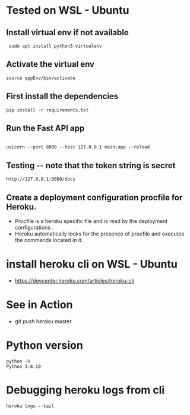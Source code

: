 # Tested on WSL - Ubuntu

## Install virtual env if not available

```
 sudo apt install python3-virtualenv
```

## Activate the virtual env
```
source appEnv/bin/activate
```


##  First install the dependencies

```
pip install -r requirements.txt
 ```

 ## Run the Fast API app

 ```

 uvicorn --port 8000 --host 127.0.0.1 main:app --reload

 ```

 ## Testing  -- note that the token string is secret
 ```
http://127.0.0.1:8000/docs 
 ```

 ## Create a deployment configuration procfile for Heroku.

 * Procfile is a heroku specific file and is read by the deployment configurations .
 * Heroku automatically looks for the presence of procfile and executes the commands located in it.


# install heroku cli on WSL - Ubuntu
* https://devcenter.heroku.com/articles/heroku-cli 

# See  in Action 
*  git push heroku master


# Python version

```
python -V
Python 3.8.10
```

# Debugging heroku logs from cli
```
heroku logs --tail
```